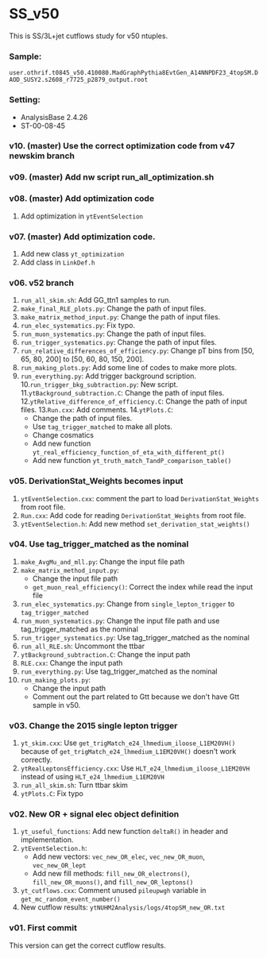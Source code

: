 # SS_v50
This is SS/3L+jet cutflows study for v50 ntuples.

### Sample:
`user.othrif.t0845_v50.410080.MadGraphPythia8EvtGen_A14NNPDF23_4topSM.DAOD_SUSY2.s2608_r7725_p2879_output.root`

### Setting:
* AnalysisBase 2.4.26
* ST-00-08-45


### v10. (master) Use the correct optimization code from v47 newskim branch


### v09. (master) Add nw script run_all_optimization.sh


### v08. (master) Add optimization code
1. Add optimization in `ytEventSelection`


### v07. (master) Add optimization code.
1. Add new class `yt_optimization`
2. Add class in `LinkDef.h`


### v06. v52 branch 
1. `run_all_skim.sh`: Add GG_ttn1 samples to run.
2. `make_final_RLE_plots.py`: Change the path of input files.
3. `make_matrix_method_input.py`: Change the path of input files.
4. `run_elec_systematics.py`: Fix typo.
5. `run_muon_systematics.py`: Change the path of input files.
6. `run_trigger_systematics.py`: Change the path of input files.
7. `run_relative_differences_of_efficiency.py`: Change pT bins from [50, 65, 80, 200] to [50, 60, 80, 150, 200].
8. `run_making_plots.py`: Add some line of codes to make more plots.
9. `run_everything.py`: Add trigger background scription.
10.`run_trigger_bkg_subtraction.py`: New script.
11.`ytBackground_subtraction.C`: Change the path of input files.
12.`ytRelative_difference_of_efficiency.C`: Change the path of input files.
13.`Run.cxx`: Add comments.
14.`ytPlots.C`:
   * Change the path of input files.
   * Use `tag_trigger_matched` to make all plots.
   * Change cosmatics
   * Add new function `yt_real_efficiency_function_of_eta_with_different_pt()`
   * Add new function `yt_truth_match_TandP_comparison_table()`


### v05. DerivationStat_Weights becomes input
1. `ytEventSelection.cxx`: comment the part to load `DerivationStat_Weights` from root file.
2. `Run.cxx`: Add code for reading `DerivationStat_Weights` from root file.
3. `ytEventSelection.h`: Add new method `set_derivation_stat_weights()`


### v04. Use tag_trigger_matched as the nominal
1. `make_AvgMu_and_mll.py`: Change the input file path
2. `make_matrix_method_input.py`:
	* Change the input file path
	* `get_muon_real_efficiency()`: Correct the index while read the input file
3. `run_elec_systematics.py`: Change from `single_lepton_trigger` to `tag_trigger_matched`
4. `run_muon_systematics.py`: Change the input file path and use tag_trigger_matched as the nominal
5. `run_trigger_systematics.py`: Use tag_trigger_matched as the nominal
6. `run_all_RLE.sh`: Uncommont the ttbar
7. `ytBackground_subtraction.C`: Change the input path
8. `RLE.cxx`: Change the input path
9. `run_everything.py`: Use tag_trigger_matched as the nominal
10. `run_making_plots.py`:
    * Change the input path
    * Comment out the part related to Gtt because we don't have Gtt sample in v50.


### v03. Change the 2015 single lepton trigger
1. `yt_skim.cxx`: Use `get_trigMatch_e24_lhmedium_iloose_L1EM20VH()` because of `get_trigMatch_e24_lhmedium_L1EM20VH()` doesn't work correctly.
2. `ytRealLeptonsEfficiency.cxx`: Use `HLT_e24_lhmedium_iloose_L1EM20VH` instead of using `HLT_e24_lhmedium_L1EM20VH`
3. `run_all_skim.sh`: Turn ttbar skim
4. `ytPlots.C`: Fix typo


### v02. New OR + signal elec object definition
1. `yt_useful_functions`: Add new function `deltaR()` in header and implementation.
2. `ytEventSelection.h`:
    * Add new vectors: `vec_new_OR_elec`, `vec_new_OR_muon`, `vec_new_OR_lept`
    * Add new fill methods: `fill_new_OR_electrons()`, `fill_new_OR_muons()`, and `fill_new_OR_leptons()`
3. `yt_cutflows.cxx`: Comment unused `pileupwgh` variable in `get_mc_random_event_number()`
4. New cutflow results: `ytNUHM2Analysis/logs/4topSM_new_OR.txt`


### v01. First commit
This version can get the correct cutflow results.
